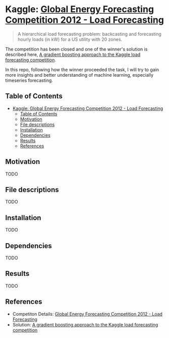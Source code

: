 # Kaggle: [Global Energy Forecasting Competition 2012 - Load Forecasting](www.kaggle.com/c/global-energy-forecasting-competition-2012-load-forecasting)

> A hierarchical load forecasting problem: backcasting and forecasting hourly loads (in kW) for a US utility with 20 zones.

The competition has been closed and one of the winner's solution is described here, [A gradient boosting approach to the Kaggle load forecasting competition](https://robjhyndman.com/papers/kaggle-competition.pdf).

In this repo, following how the winner proceeded the task, I will try to gain more insights and better understanding of machine learning, especially timeseries forecasting.

## Table of Contents

- [Kaggle: Global Energy Forecasting Competition 2012 - Load Forecasting](#kaggle-global-energy-forecasting-competition-2012---load-forecasting)
  - [Table of Contents](#table-of-contents)
  - [Motivation](#motivation)
  - [File descriptions](#file-descriptions)
  - [Installation](#installation)
  - [Dependencies](#dependencies)
  - [Results](#results)
  - [References](#references)

## Motivation

TODO

## File descriptions

TODO

## Installation

TODO

## Dependencies

TODO

## Results

TODO

## References

- Competiton Details: [Global Energy Forecasting Competition 2012 - Load Forecasting](www.kaggle.com/c/global-energy-forecasting-competition-2012-load-forecasting)
- Solution: [A gradient boosting approach to the Kaggle load forecasting competition](https://robjhyndman.com/papers/kaggle-competition.pdf)
